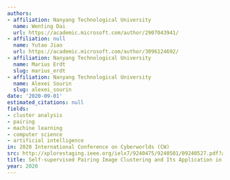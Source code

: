```yaml
---
authors:
- affiliation: Nanyang Technological University
  name: Wenting Dai
  url: https://academic.microsoft.com/author/2907043941/
- affiliation: null
  name: Yutao Jiao
  url: https://academic.microsoft.com/author/3096124692/
- affiliation: Nanyang Technological University
  name: Marius Erdt
  slug: marius_erdt
- affiliation: Nanyang Technological University
  name: Alexei Sourin
  slug: alexei_sourin
date: '2020-09-01'
estimated_citations: null
fields:
- cluster analysis
- pairing
- machine learning
- computer science
- artificial intelligence
in: 2020 International Conference on Cyberworlds (CW)
src: http://xplorestaging.ieee.org/ielx7/9240475/9240501/09240527.pdf?arnumber=9240527
title: Self-supervised Pairing Image Clustering and Its Application in Cyber Manufacturing
year: 2020
---
```

